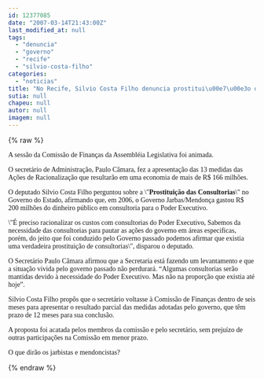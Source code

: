 ```yaml
---
id: 12377085
date: "2007-03-14T21:43:00Z"
last_modified_at: null
tags:
  - "denuncia"
  - "governo"
  - "recife"
  - "silvio-costa-filho"
categories:
  - "noticias"
title: "No Recife, Silvio Costa Filho denuncia prostitui\u00e7\u00e3o de consultorias no governo Jarbas/Mendon\u00e7a"
sutia: null
chapeu: null
autor: null
imagem: null
---
```

{% raw %}
<p><P><FONT face=Verdana>A sessão da Comissão de Finanças da Assembléia Legislativa foi animada.</FONT></P></p>
<p><P><FONT face=Verdana>O secretário de Administração, Paulo Câmara, fez a apresentação das 13 medidas das Ações de Racionalização que resultarão em uma economia de mais de R$ 166 milhões.</FONT></P></p>
<p><P><FONT face=Verdana>O deputado Silvio Costa Filho perguntou sobre a \"<STRONG>Prostituição das Consultorias</STRONG>\" no Governo do Estado, afirmando que, em 2006, o Governo Jarbas/Mendonça gastou R$ 200 milhões do dinheiro público em consultoria para o Poder Executivo. </FONT></P></p>
<p><P><FONT face=Verdana>\"É preciso racionalizar os custos com consultorias do Poder Executivo, Sabemos da necessidade das consultorias para pautar as ações do governo em áreas especificas, porém, do jeito que foi conduzido pelo Governo passado podemos afirmar que existia uma verdadeira prostituição de consultorias\", disparou o deputado.</FONT></P></p>
<p><P><FONT face=Verdana>O Secretário Paulo Câmara afirmou que a Secretaria está fazendo um levantamento e que a situação vivida pelo governo passado não perdurará. “Algumas consultorias serão mantidas devido à necessidade do Poder Executivo. Mas não na proporção que existia até hoje”.</FONT></P></p>
<p><P><FONT face=Verdana>Silvio Costa Filho propôs que o secretário voltasse à Comissão de Finanças dentro de seis meses para apresentar o resultado parcial das medidas adotadas pelo governo, que têm prazo de 12 meses para sua conclusão. </FONT></P></p>
<p><P><FONT face=Verdana>A proposta foi acatada pelos membros da comissão e pelo secretário, sem prejuízo de outras participações na Comissão em menor prazo.</FONT></P></p>
<p><P><FONT face=Verdana>O que dirão os jarbistas e mendoncistas?</FONT></P> </p>
{% endraw %}